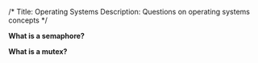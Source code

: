 /*
Title: Operating Systems
Description: Questions on operating systems concepts
*/

**What is a semaphore?**

**What is a mutex?**